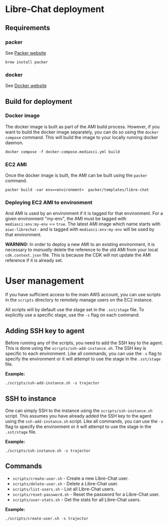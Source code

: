 # Libre-Chat deployment

## Requirements

### packer

See [Packer website](https://developer.hashicorp.com/packer)

```shell
brew install packer
```

### docker

See [Docker website](https://www.docker.com/)

## Build for deployment

### Docker image

The docker image is built as part of the AMI build process. However, if you want to
build the docker image separately, you can do so using the `docker compose` command.
This will build the image to your locally running docker daemon.

```shell
docker compose -f docker-compose.mediasci.yml build
```

### EC2 AMI

Once the docker image is built, the AMI can be built using the `packer` command.

```shell
packer build -var env=<environment>  packer/templates/libre-chat
```

### Deploying EC2 AMI to environment

And AMI is used by an environment if it is tagged for that environment. For a given environment
"my-env", the AMI must be tagged with `mediasci:env:my-env` == `true`. The latest AMI image which
name starts with `aiwc-librechat-` and is tagged with `mediasci:env:my-env` will be used by that
environment.

**WARNING:** In order to deploy a new AMI to an existing environment, it is necessary to *manually*
delete the reference to the old AMI from your local `cdk.context.json` file. This is because the
CDK will not update the AMI reference if it is already set. 

# User management

If you have sufficient access to the main AWS account, you can use scripts in the `scripts`
directory to remotely manage users on the EC2 instance.

All scripts will by default use the stage set in the `.sst/stage` file. To explicitly use
a specific stage, use the `-s` flag on each command.

## Adding SSH key to agent

Before running any of the scripts, you need to add the SSH key to the agent. This is done
using the `scripts/ssh-add-instance.sh`. The SSH key is specific to each environment.
Like all commands, you can use the `-s` flag to specify the environment or it will attempt
to use the stage in the `.sst/stage` file.

**Example:**

```shell
./scripts/ssh-add-instance.sh -s trajector
```

## SSH to instance

One can simply SSH to the instance using the `scripts/ssh-instance.sh` script. This assumes
you have already added the SSH key to the agent using the `ssh-add-instance.sh` script.
Like all commands, you can use the `-s` flag to specify the environment or it will attempt
to use the stage in the `.sst/stage` file.

**Example:**

```shell
./scripts/ssh-instance.sh -s trajector
```

## Commands

* `scripts/create-user.sh` - Create a new Libre-Chat user.
* `scripts/delete-user.sh` - Delete a Libre-Chat user.
* `scripts/list-users.sh` - List all Libre-Chat users.
* `scripts/reset-password.sh` - Reset the password for a Libre-Chat user.
* `scripts/user-stats.sh` - Get the stats for all Libre-Chat users.

**Example:**

```shell
./scripts/create-user.sh -s trajector
```
